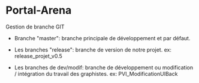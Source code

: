 # Portal-Arena

Gestion de branche GIT

- Branche "master": branche principale de développement et par défaut.

- Les branches "release": branche de version de notre projet.
 ex: release_projet_v0.5
 
- Les branches de dev/modif: branche de développement ou modification / intégration du travail des graphistes.
 ex: PVI_ModificationUIBack
